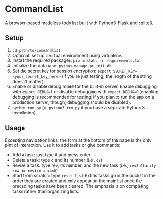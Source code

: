 # CommandList
A browser-based modeless todo list built with Python3, Flask and sqlite3.

## Setup
1. `cd path/to/commandlist`
2. Optional: set up a virtual environment using virtualenv.
3. Install the required packages: `pip install -r requirements.txt`
4. Initialize the database: `python manage.py init_db`
5. Set the secret key for session encryption: `export SECRET_KEY=<your_secret_key_here>` (if you're just testing, the length of the string doesn't matter).
6. Enable or disable debug mode for the built-in server. Enable debugging with `export DEBUG=1` or disable debugging with `export DEBUG=0` (enabling debugging is recommended for testing; if you plan to run the app on a production server, though, debugging should be disabled).
7. `python run.py` (or `python3 run.py` if you have a separate Python 3 installation).

## Usage
Excepting navigation links, the form at the bottom of the page is the only pint of interaction. Use it to add tasks or give commands:
- Add a task: just type it and press enter
- Delete a task: type c and its number (i.e., `c2`)
- Revise a task: type rev, its number, and the new task (i.e., `rev3 Clarify how to revise a task`)
- Start from scratch: type `reset list`
Extras tasks go in the bucket in the order they are created and only appear on the main list once the preceding tasks have been cleared.
The emphasis is on completing tasks rather than organizing lists.

